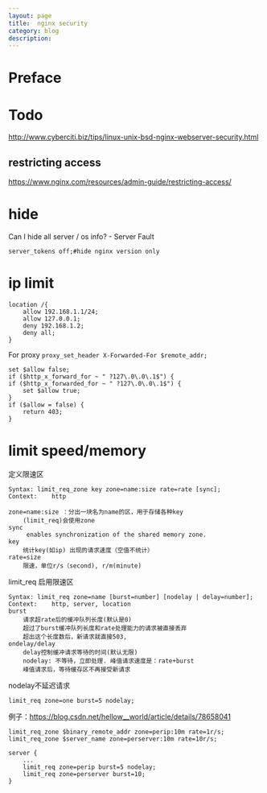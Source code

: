 ```yaml
---
layout: page
title:	nginx security
category: blog
description: 
---
```

# Preface

# Todo
http://www.cyberciti.biz/tips/linux-unix-bsd-nginx-webserver-security.html

## restricting access
https://www.nginx.com/resources/admin-guide/restricting-access/

# hide
Can I hide all server / os info? - Server Fault

	server_tokens off;#hide nginx version only

# ip limit

	location /{
		allow 192.168.1.1/24;
		allow 127.0.0.1;
		deny 192.168.1.2;
		deny all;
	}

For proxy `proxy_set_header X-Forwarded-For $remote_addr;`

	set $allow false;
	if ($http_x_forward_for ~ " ?127\.0\.0\.1$") {
	if ($http_x_forwarded_for ~ " ?127\.0\.0\.1$") {
		set $allow true; 
	} 
	if ($allow = false) {
		return 403;
	}

# limit speed/memory
定义限速区

    Syntax:	limit_req_zone key zone=name:size rate=rate [sync];
    Context:	http

    zone=name:size ：分出一块名为name的区，用于存储各种key
        (limit_req)会使用zone
    sync
         enables synchronization of the shared memory zone.
    key
        统计key(如ip) 出现的请求速度（空值不统计）
    rate=size
        限速，单位r/s（second), r/m(minute)

limit_req 启用限速区
    
    Syntax:	limit_req zone=name [burst=number] [nodelay | delay=number];
    Context:	http, server, location
    burst
        请求超rate后的缓冲队列长度(默认是0)
        超过了burst缓冲队列长度和rate处理能力的请求被直接丢弃
        超出这个长度数后，新请求就直接503, 
    ondelay/delay
        delay控制缓冲请求等待的时间(默认无限)
        nodelay: 不等待，立即处理. 峰值请求速度是：rate+burst
        峰值请求后，等待缓存区不再接受新请求

nodelay不延迟请求

    limit_req zone=one burst=5 nodelay;

例子：https://blog.csdn.net/hellow__world/article/details/78658041

    limit_req_zone $binary_remote_addr zone=perip:10m rate=1r/s;
    limit_req_zone $server_name zone=perserver:10m rate=10r/s;

    server {
        ...
        limit_req zone=perip burst=5 nodelay;
        limit_req zone=perserver burst=10;
    }
